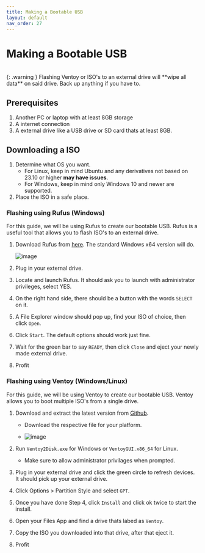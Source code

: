 ```yaml
---
title: Making a Bootable USB
layout: default
nav_order: 27
---
```


# Making a Bootable USB

<br>
{: .warning }
Flashing Ventoy or ISO's to an external drive will **wipe all data** on said drive. Back up anything if you have to.
<br>

## Prerequisites
1. Another PC or laptop with at least 8GB storage
2. A internet connection
3. A external drive like a USB drive or SD card thats at least 8GB.

## Downloading a ISO
1. Determine what OS you want.
   - For Linux, keep in mind Ubuntu and any derivatives not based on 23.10 or higher **may have issues**.
   - For Windows, keep in mind only Windows 10 and newer are supported.
2. Place the ISO in a safe place.

### Flashing using Rufus (Windows)

For this guide, we will be using Rufus to create our bootable USB. 
Rufus is a useful tool that allows you to flash ISO's to an external drive.
1. Download Rufus from [here](https://rufus.ie/en/). The standard Windows x64 version will do.

    ![image](https://github.com/meghan06/docs/assets/77316348/9d9be52c-8e32-4b2f-ae17-8b3917f64032)

2. Plug in your external drive.
3. Locate and launch Rufus. It should ask you to launch with administrator privileges, select YES.
4. On the right hand side, there should be a button with the words `SELECT` on it.
5. A File Explorer window should pop up, find your ISO of choice, then click `Open`.
6. Click `Start`. The default options should work just fine.
7. Wait for the green bar to say `READY`, then click `Close` and eject your newly made external drive.
8. Profit

### Flashing using Ventoy (Windows/Linux)

For this guide, we will be using Ventoy to create our bootable USB. 
Ventoy allows you to boot multiple ISO's from a single drive.
1. Download and extract the latest version from [Github](https://www.ventoy.net/en/download.html). 
   - Download the respective file for your platform.
   
   - ![image](https://raw.githubusercontent.com/chrultrabook/docs/main/assets/ventoy/download-alt.png)

2. Run `Ventoy2Disk.exe` for Windows or `VentoyGUI.x86_64` for Linux.
   - Make sure to allow administrator privilages when prompted.

3. Plug in your external drive and click the green circle to refresh devices. It should pick up your external drive.
4. Click Options > Partition Style and select `GPT`.
5. Once you have done Step 4, click `Install` and click ok twice to start the install.
6. Open your Files App and find a drive thats labed as `Ventoy`.
7. Copy the ISO you downloaded into that drive, after that eject it.
8. Profit
